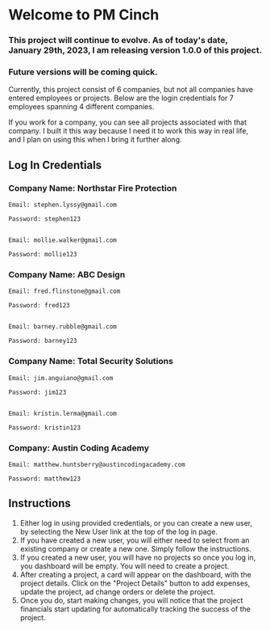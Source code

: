 # Welcome to PM Cinch

### This project will continue to evolve. As of today's date, January 29th, 2023, I am releasing version 1.0.0 of this project.

### Future versions will be coming quick.

Currently, this project consist of 6 companies, but not all companies have
entered employees or projects. Below are the login credentials for 7 employees
spanning 4 different companies.

If you work for a company, you can see all projects associated with that
company. I built it this way because I need it to work this way in real life,
and I plan on using this when I bring it further along.

## Log In Credentials

### Company Name: Northstar Fire Protection

    Email: stephen.lyssy@gmail.com

    Password: stephen123


    Email: mollie.walker@gmail.com

    Password: mollie123

### Company Name: ABC Design

    Email: fred.flinstone@gmail.com

    Password: fred123


    Email: barney.rubble@gmail.com

    Password: barney123

### Company Name: Total Security Solutions

    Email: jim.anguiano@gmail.com

    Password: jim123


    Email: kristin.lerma@gmail.com

    Password: kristin123

### Company: Austin Coding Academy

    Email: matthew.huntsberry@austincodingacademy.com

    Password: matthew123

## Instructions

1. Either log in using provided credentials, or you can create a new user, by
   selecting the New User link at the top of the log in page.
2. If you have created a new user, you will either need to select from an
   existing company or create a new one. Simply follow the instructions.
3. If you created a new user, you will have no projects so once you log in, you
   dashboard will be empty. You will need to create a project.
4. After creating a project, a card will appear on the dashboard, with the
   project details. Click on the "Project Details" button to add expenses,
   update the project, ad change orders or delete the project.
5. Once you do, start making changes, you will notice that the project
   financials start updating for automatically tracking the success of the project.
